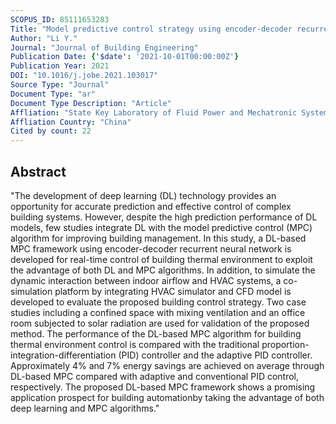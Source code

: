 ```yaml
---
SCOPUS_ID: 85111653283
Title: "Model predictive control strategy using encoder-decoder recurrent neural networks for smart control of thermal environment"
Author: "Li Y."
Journal: "Journal of Building Engineering"
Publication Date: {'$date': '2021-10-01T00:00:00Z'}
Publication Year: 2021
DOI: "10.1016/j.jobe.2021.103017"
Source Type: "Journal"
Document Type: "ar"
Document Type Description: "Article"
Affliation: "State Key Laboratory of Fluid Power and Mechatronic Systems"
Affliation Country: "China"
Cited by count: 22
---
```


## Abstract
"The development of deep learning (DL) technology provides an opportunity for accurate prediction and effective control of complex building systems. However, despite the high prediction performance of DL models, few studies integrate DL with the model predictive control (MPC) algorithm for improving building management. In this study, a DL-based MPC framework using encoder-decoder recurrent neural network is developed for real-time control of building thermal environment to exploit the advantage of both DL and MPC algorithms. In addition, to simulate the dynamic interaction between indoor airflow and HVAC systems, a co-simulation platform by integrating HVAC simulator and CFD model is developed to evaluate the proposed building control strategy. Two case studies including a confined space with mixing ventilation and an office room subjected to solar radiation are used for validation of the proposed method. The performance of the DL-based MPC algorithm for building thermal environment control is compared with the traditional proportion-integration-differentiation (PID) controller and the adaptive PID controller. Approximately 4% and 7% energy savings are achieved on average through DL-based MPC compared with adaptive and conventional PID control, respectively. The proposed DL-based MPC framework shows a promising application prospect for building automationby taking the advantage of both deep learning and MPC algorithms."
